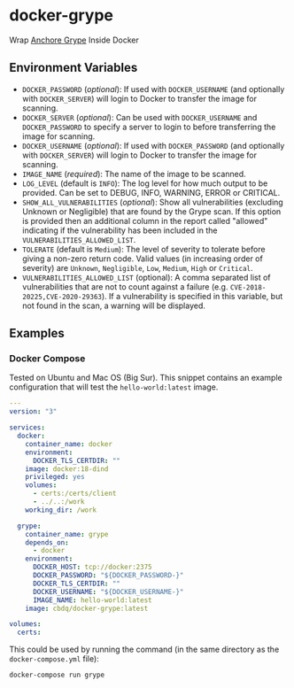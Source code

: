 # docker-grype

Wrap [Anchore Grype](https://github.com/anchore/grype) Inside Docker

## Environment Variables

- `DOCKER_PASSWORD` (_optional_): If used with `DOCKER_USERNAME` (and
  optionally with `DOCKER_SERVER`) will login to Docker to transfer the image
  for scanning.
- `DOCKER_SERVER` (_optional_): Can be used with `DOCKER_USERNAME` and
  `DOCKER_PASSWORD` to specify a server to login to before transferring the
  image for scanning.
- `DOCKER_USERNAME` (_optional_): If used with `DOCKER_PASSWORD` (and
  optionally with `DOCKER_SERVER`) will login to Docker to transfer the image
  for scanning.
- `IMAGE_NAME` (_required_):  The name of the image to be scanned.
- `LOG_LEVEL` (default is `INFO`):  The log level for how much output to be
  provided.  Can be set to DEBUG, INFO, WARNING, ERROR or CRITICAL.
- `SHOW_ALL_VULNERABILITIES` (_optional_): Show all vulnerabilities (excluding
  Unknown or Negligible) that are found by the Grype scan.  If this option is
  provided then an additional column in the report called "allowed" indicating
  if the vulnerability has been included in the `VULNERABILITIES_ALLOWED_LIST`.
- `TOLERATE` (default is `Medium`): The level of severity to tolerate before
  giving a non-zero return code.  Valid values (in increasing order of
  severity) are `Unknown`, `Negligible`, `Low`, `Medium`, `High` or `Critical`.
- `VULNERABILITIES_ALLOWED_LIST` (optional): A comma separated list of
  vulnerabilities that are not to count against a failure (e.g.
  `CVE-2018-20225,CVE-2020-29363`).  If a vulnerability is specified in this
  variable, but not found in the scan, a warning will be displayed.

## Examples

### Docker Compose

Tested on Ubuntu and Mac OS (Big Sur).  This snippet contains
an example configuration that will test the `hello-world:latest` image.

```YAML
---
version: "3"

services:
  docker:
    container_name: docker
    environment:
      DOCKER_TLS_CERTDIR: ""
    image: docker:18-dind
    privileged: yes
    volumes:
      - certs:/certs/client
      - ../..:/work
    working_dir: /work

  grype:
    container_name: grype
    depends_on:
      - docker
    environment:
      DOCKER_HOST: tcp://docker:2375
      DOCKER_PASSWORD: "${DOCKER_PASSWORD-}"
      DOCKER_TLS_CERTDIR: ""
      DOCKER_USERNAME: "${DOCKER_USERNAME-}"
      IMAGE_NAME: hello-world:latest
    image: cbdq/docker-grype:latest

volumes:
  certs:
```

This could be used by running the command (in the same directory as the
`docker-compose.yml` file):

```shell
docker-compose run grype
```
